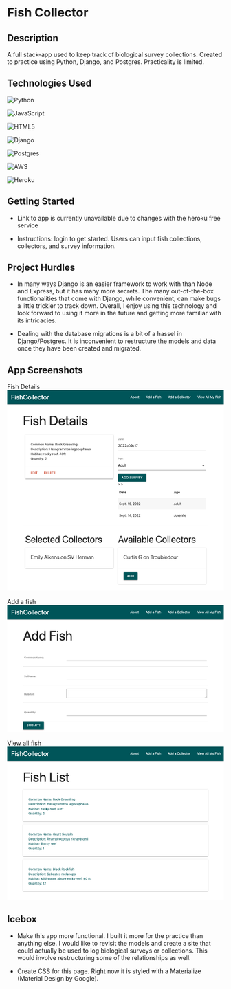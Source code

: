 # Fish Collector

## Description 
A full stack-app used to keep track of biological survey collections. Created to practice using Python, Django, and Postgres. Practicality is limited. 

## Technologies Used

![Python](https://img.shields.io/badge/python-3670A0?style=for-the-badge&logo=python&logoColor=ffdd54)

![JavaScript](https://img.shields.io/badge/javascript-%23323330.svg?style=for-the-badge&logo=javascript&logoColor=%23F7DF1E)

![HTML5](https://img.shields.io/badge/html5-%23E34F26.svg?style=for-the-badge&logo=html5&logoColor=white)

![Django](https://img.shields.io/badge/django-%23092E20.svg?style=for-the-badge&logo=django&logoColor=white)

![Postgres](https://img.shields.io/badge/postgres-%23316192.svg?style=for-the-badge&logo=postgresql&logoColor=white)

![AWS](https://img.shields.io/badge/AWS-%23FF9900.svg?style=for-the-badge&logo=amazon-aws&logoColor=white)

![Heroku](https://img.shields.io/badge/heroku-%23430098.svg?style=for-the-badge&logo=heroku&logoColor=white)

## Getting Started

* Link to app is currently unavailable due to changes with the heroku free service

* Instructions: login to get started. Users can input fish collections, collectors, and survey information.

## Project Hurdles 

* In many ways Django is an easier framework to work with than Node and Express, but it has many more secrets. The many out-of-the-box functionalities that come with Django, while convenient, can make bugs a little trickier to track down. Overall, I enjoy using this technology and look forward to using it more in the future and getting more familiar with its intricacies. 

* Dealing with the database migrations is a bit of a hassel in Django/Postgres. It is inconvenient to restructure the models and data once they have been created and migrated. 

## App Screenshots

Fish Details
![Fish Details](fishcollector/Images/fish-detail.png)

Add a fish
![Add a Fish](fishcollector/Images/add-a-fish.png)

View all fish
![View all fish](fishcollector/Images/view-all-fish.png)


## Icebox

* Make this app more functional. I built it more for the practice than anything else. I would like to revisit the models and create a site that could actually be used to log biological surveys or collections. This would involve restructuring some of the relationships as well.

* Create CSS for this page. Right now it is styled with a Materialize (Material Design by Google).
